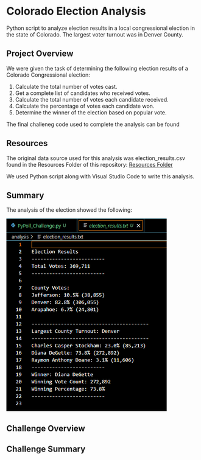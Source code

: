 # Colorado Election Analysis
  Python script to analyze election results in a local congressional election in the state of Colorado. The largest voter turnout was in Denver County.  
  
## Project Overview
We were given the task of determining the following election results of a Colorado Congressional election:

1. Calculate the total number of votes cast.
2. Get a complete list of candidates who received votes.
3. Calculate the total number of votes each candidate received.
4. Calculate the percentage of votes each candidate won.
5. Determine the winner of the election based on popular vote.

The final challeneg code used to complete the analysis can be found [](https://github.com/JonathanBrown003/Election_Analysis/blob/main/PyPoll_Challenge.py)

## Resources
 The original data source used for this analysis was election_results.csv found in the Resources Folder of this repository: [Resources Folder](https://github.com/JonathanBrown003/Election_Analysis/tree/main/Resources) 
 
 We used Python script along with Visual Studio Code to write this analysis.
 
## Summary
The analysis of the election showed the following:

![](https://raw.githubusercontent.com/JonathanBrown003/Election_Analysis/main/Election_Results_Capture.PNG)

## Challenge Overview

## Challenge Summary
